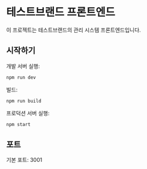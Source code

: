 # 테스트브랜드 프론트엔드

이 프로젝트는 테스트브랜드의 관리 시스템 프론트엔드입니다.

## 시작하기

개발 서버 실행:
```bash
npm run dev
```

빌드:
```bash
npm run build
```

프로덕션 서버 실행:
```bash
npm start
```

## 포트

기본 포트: 3001
